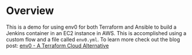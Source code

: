 # Overview

This is a demo for using env0 for both Terraform and Ansible to build a Jenkins container in an EC2 instance in AWS. This is accomplished using a custom flow and a file called `env0.yml`. To learn more check out the blog post: [env0 - A Terraform Cloud Alternative](https://tekanaid.com/posts/env0-a-terraform-cloud-alternative)